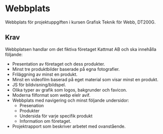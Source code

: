 # Webbplats
Webbplats för projektuppgiften i kursen Grafisk Teknik för Webb, DT200G.

## Krav
Webbplatsen handlar om det fiktiva företaget Kattmat AB och ska innehålla följande:

* Presentation av företaget och dess produkter.
* Minst tre produktbilder baserade på egna fotografier.
* Friläggning av minst en produkt.
* Minst en videofilm baserad på eget material som visar minst en produkt.
* JS för bildvisning/bildspel.
* Olika typer av grafik som logos, bakgrunder och favicon.
* Moderna filformat som webp elelr avif.
* Webbplats med navigering och minst följande undersidor:
    * Presenation
    * Produkter
    * Undersida för varje specifik produkt
    * Information om företaget.
* Projektrapport som beskriver arbetet med ovanstående.